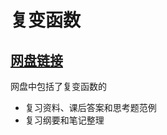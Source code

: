 # 复变函数

## [网盘链接](https://cloud.tsinghua.edu.cn/d/54a530a28dce4935a1c6/)
    
网盘中包括了复变函数的

+ 复习资料、课后答案和思考题范例
+ 复习纲要和笔记整理